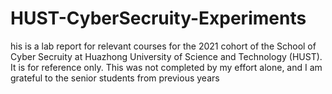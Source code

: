 # HUST-CyberSecruity-Experiments
his is a lab report for relevant courses for the 2021 cohort of the School of Cyber Secruity at Huazhong University of Science and Technology (HUST). It is for reference only. This was not completed by my effort alone, and I am grateful to the senior students from previous years
